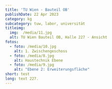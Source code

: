 ```yaml
---
title: 'TU Wien - Bauteil OB'
publishDate: 22 Apr 2023
category: kg
subcategory: tuw, labor, universität
titleimg: 
  img:  /media/11.jpg
  alt: TU Wien Bauteil OB, Halle 227 - Ansicht
fotos:
  - foto: /media/10.jpg
    alt: 1. Zwischengeschoss
  - foto: /media/8.jpg
    alt: Haustechnik Ebene
  - foto: /media/9.jpg
    alt: "Ebene 2: Erweiterungsfläche"
short: test
long: text 227.
---
```

